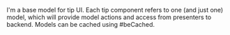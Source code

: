 I'm a base model for tip UI. 
Each tip component refers to one (and just one) model, which will provide model actions and access from presenters to backend.
Models can be cached using #beCached.